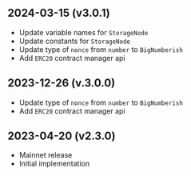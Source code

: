 2024-03-15 (v3.0.1)
-------------------

- Update variable names for `StorageNode`
- Update constants for `StorageNode`
- Update type of `nonce` from `number` to `BigNumberish`
- Add `ERC20` contract manager api

2023-12-26 (v.3.0.0)
-------------------
- Update type of `nonce` from `number` to `BigNumberish`
- Add `ERC20` contract manager api


2023-04-20 (v2.3.0)
-------------------
- Mainnet release
- Initial implementation
